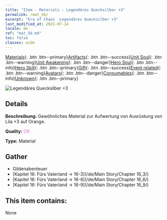 ```yaml
---
title: "Item - Materials - Legendäres Quecksilber +3"
permalink: /mat_56/
excerpt: "Era of Chaos  Legendäres Quecksilber +3"
last_modified_at: 2021-07-14
locale: de
ref: "mat_56.md"
toc: false
classes: wide
---
```

 [Materials](/ItemsDE/){: .btn .btn--primary}[Artifacts](/ItemsDE/Artifacts/){: .btn .btn--success}[Unit Soul](/ItemsDE/UnitSoul/){: .btn .btn--warning}[Unit Awakening](/ItemsDE/UnitAwakening/){: .btn .btn--danger}[Hero Soul](/ItemsDE/HeroSoul/){: .btn .btn--info}[Hero Skill](/ItemsDE/HeroSkill/){: .btn .btn--primary}[Gift](/ItemsDE/Gift/){: .btn .btn--success}[Event related](/ItemsDE/Events/){: .btn .btn--warning}[Avatars](/ItemsDE/Avatars/){: .btn .btn--danger}[Consumables](/ItemsDE/Consumables/){: .btn .btn--info}[Unknown](/ItemsDE/Unknown/){: .btn .btn--primary}

 ![Legendäres Quecksilber +3](/images/t/i_cailiao_shuiyin2.png)

## Details
 **Beschreibung:** Gewöhnliches Material zur Aufwertung von Ausrüstung von Lila +3 auf Orange.

 **Quality:** <span style="color: #DA70D6">OK</span>

 **Type:** Material

## Gather

*    Gildenabenteuer 
*    [Kapitel 16: Fürs Vaterland -> 16-3](/de/Main Story/Chapter 16_3/) 
*    [Kapitel 16: Fürs Vaterland -> 16-6](/de/Main Story/Chapter 16_6/) 
*    [Kapitel 16: Fürs Vaterland -> 16-9](/de/Main Story/Chapter 16_9/) 

## This item contains:

  None

